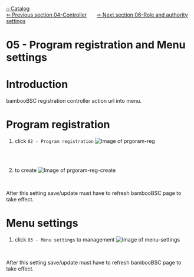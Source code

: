 <a href="https://github.com/billchen198318/bamboobsc/blob/master/core-doc/dev-docs/00-Catalog.md">⌂ Catalog</a><br/>
<a href="https://github.com/billchen198318/bamboobsc/blob/master/core-doc/dev-docs/04-ControllerAction.md">⇦ Previous section 04-Controller</a>
&nbsp;&nbsp;&nbsp;&nbsp;&nbsp;
<a href="https://github.com/billchen198318/bamboobsc/blob/master/core-doc/dev-docs/06-RoleAndAuthoritySettings.md">⇨ Next section 06-Role and authority settings</a>


# 05 - Program registration and Menu settings
# Introduction
bambooBSC registration controller action url into menu.<br>


# Program registration

1. click `02 - Program registration`
![Image of prgoram-reg](https://raw.githubusercontent.com/billchen198318/bamboobsc/master/core-doc/dev-docs/pics/05-001.jpg)

<br>
<br>

2. to create
![Image of prgoram-reg-create](https://raw.githubusercontent.com/billchen198318/bamboobsc/master/core-doc/dev-docs/pics/05-002.jpg)

<br>

After this setting save/update must have to refresh bambooBSC page to take effect.

# Menu settings

1. click `03 - Menu settings` to management
![Image of menu-settings](https://raw.githubusercontent.com/billchen198318/bamboobsc/master/core-doc/dev-docs/pics/05-003.jpg)

<br>

After this setting save/update must have to refresh bambooBSC page to take effect.
